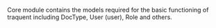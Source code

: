 Core module contains the models required for the basic functioning of traquent including DocType, User (user), Role and others.